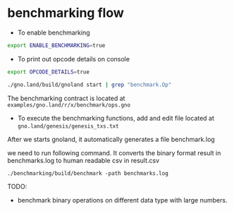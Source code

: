 
# benchmarking flow

- To enable benchmarking

```sh
export ENABLE_BENCHMARKING=true 
```

- To print out opcode details on console
```sh
export OPCODE_DETAILS=true

./gno.land/build/gnoland start | grep "benchmark.Op"
```
The benchmarking contract is located at `examples/gno.land/r/x/benchmark/ops.gno`

- To execute the benchmarking functions, add and edit file located at `gno.land/genesis/genesis_txs.txt`

After we starts gnoland, it automatically generates a file benchmark.log

we need to run following command. It converts the binary format result in benchmarks.log to human readable csv in result.csv

```
./benchmarking/build/benchmark -path benchmarks.log

```


TODO:
- benchmark binary operations on different data type with large numbers.
